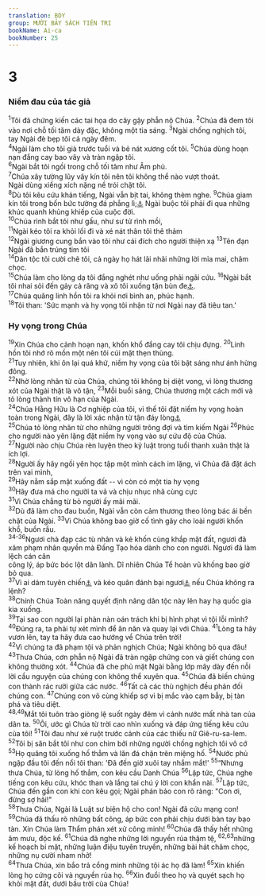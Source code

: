 ```yaml
---
translation: BDY
group: MƯỜI BẢY SÁCH TIÊN TRI
bookName: Ai-ca 
bookNumber: 25
---
```


<div class="title"><h1>3</h1><h3>Niềm đau của tác giả</h3></div>
<span class="verse ca_3_1"><sup>1</sup>Tôi đã chứng kiến các tai họa do cây gậy phẫn nộ Chúa. </span>
<span class="verse ca_3_2"><sup>2</sup>Chúa đã đem tôi vào nơi chỗ tối tăm dày đặc, không một tia sáng. </span>
<span class="verse ca_3_3"><sup>3</sup>Ngài chống nghịch tôi, tay Ngài đè bẹp tôi cả ngày đêm.<br/></span>
<span class="verse ca_3_4"><sup>4</sup>Ngài làm cho tôi già trước tuổi và bẻ nát xương cốt tôi. </span>
<span class="verse ca_3_5"><sup>5</sup>Chúa dùng hoạn nạn đắng cay bao vây và tràn ngập tôi.<br/></span>
<span class="verse ca_3_6"><sup>6</sup>Ngài bắt tôi ngồi trong chỗ tối tăm như Âm phủ.<br/></span>
<span class="verse ca_3_7"><sup>7</sup>Chúa xây tường lũy vây kín tôi nên tôi không thể nào vượt thoát.<br/>Ngài dùng xiềng xích nặng nề trói chặt tôi.<br/></span>
<span class="verse ca_3_8"><sup>8</sup>Dù tôi kêu cứu khản tiếng, Ngài vẫn bịt tai, không thèm nghe. </span>
<span class="verse ca_3_9"><sup>9</sup>Chúa giam kín tôi trong bốn bức tường đá phẳng lì;<a href="#" data-toggle="tooltip" data-placement="bottom" title="Nt xây tường bằng đá đẽo">⚓</a> Ngài buộc tôi phải đi qua những khúc quanh khủng khiếp của cuộc đời.<br/></span>
<span class="verse ca_3_10"><sup>10</sup>Chúa rình bắt tôi như gấu, như sư tử rình mồi,<br/></span>
<span class="verse ca_3_11"><sup>11</sup>Ngài kéo tôi ra khỏi lối đi và xé nát thân tôi thê thảm<br/></span>
<span class="verse ca_3_12"><sup>12</sup>Ngài giương cung bắn vào tôi như cái đích cho người thiện xạ </span>
<span class="verse ca_3_13"><sup>13</sup>Tên đạn Ngài đã bắn trúng tim tôi<br/></span>
<span class="verse ca_3_14"><sup>14</sup>Dân tộc tôi cười chê tôi, cả ngày họ hát lãi nhãi những lời mỉa mai, châm chọc.<br/></span>
<span class="verse ca_3_15"><sup>15</sup>Chúa làm cho lòng dạ tôi đắng nghét như uống phải ngãi cứu. </span>
<span class="verse ca_3_16"><sup>16</sup>Ngài bắt tôi nhai sỏi đến gảy cả răng và xô tôi xuống tận bùn đe<a href="#" data-toggle="tooltip" data-placement="bottom" title="Nt tro">⚓</a>.<br/></span>
<span class="verse ca_3_17"><sup>17</sup>Chúa quăng linh hồn tôi ra khỏi nơi bình an, phúc hạnh.<br/></span>
<span class="verse ca_3_18"><sup>18</sup>Tôi than: &#39;Sức mạnh và hy vọng tôi nhận từ nơi Ngài nay đã tiêu tan.&#39;</span>
<div class="title"><h3>Hy vọng trong Chúa</h3></div>
<span class="verse ca_3_19"><sup>19</sup>Xin Chúa cho cảnh hoạn nạn, khốn khổ đắng cay tôi chịu đựng. </span>
<span class="verse ca_3_20"><sup>20</sup>Linh hồn tôi nhớ rõ mồn một nên tôi cúi mặt thẹn thùng.<br/></span>
<span class="verse ca_3_21"><sup>21</sup>Tuy nhiên, khi ôn lại quá khứ, niềm hy vọng của tôi bật sáng như ánh hừng đông.<br/></span>
<span class="verse ca_3_22"><sup>22</sup>Nhờ lòng nhân từ của Chúa, chúng tôi không bị diệt vong, vì lòng thương xót của Ngài thật là vô tận, </span>
<span class="verse ca_3_23"><sup>23</sup>Mỗi buổi sáng, Chúa thương một cách mới và tỏ lòng thành tín vô hạn của Ngài.<br/></span>
<span class="verse ca_3_24"><sup>24</sup>Chúa Hằng Hữu là Cơ nghiệp của tôi, vì thế tôi đặt niềm hy vọng hoàn toàn trong Ngài, đây là lời xác nhận từ tận đáy lòng<a href="#" data-toggle="tooltip" data-placement="bottom" title="Nt linh hồn tôi nói">⚓</a><br/></span>
<span class="verse ca_3_25"><sup>25</sup>Chúa tỏ lòng nhân từ cho những người trông đợi và tìm kiếm Ngài </span>
<span class="verse ca_3_26"><sup>26</sup>Phúc cho người nào yên lặng đặt niềm hy vọng vào sự cứu độ của Chúa.<br/></span>
<span class="verse ca_3_27"><sup>27</sup>Người nào chịu Chúa rèn luyện theo kỷ luật trong tuổi thanh xuân thật là ích lợi.<br/></span>
<span class="verse ca_3_28"><sup>28</sup>Người ấy hãy ngồi yên học tập một mình cách im lặng, vì Chúa đã đặt ách trên vai mình,<br/></span>
<span class="verse ca_3_29"><sup>29</sup>Hãy nằm sắp mặt xuống đất -- vì còn có một tia hy vọng<br/></span>
<span class="verse ca_3_30"><sup>30</sup>Hãy đưa má cho người ta vả và chịu nhục nhã cùng cực<br/></span>
<span class="verse ca_3_31"><sup>31</sup>Vì Chúa chẳng từ bỏ người ấy mãi mãi.<br/></span>
<span class="verse ca_3_32"><sup>32</sup>Dù đã làm cho đau buồn, Ngài vẫn còn cảm thương theo lòng bác ái bền chặt của Ngài. </span>
<span class="verse ca_3_33"><sup>33</sup>Vì Chúa không bao giờ cố tình gây cho loài người khốn khổ, buồn rầu.<br/></span>
<span class="verse ca_3_34 ca_3_35 ca_3_36"><sup>34-36</sup>Ngươi chà đạp các tù nhân và kẻ khốn cùng khắp mặt đất, ngươi đã xâm phạm nhân quyền mà Đấng Tạo hóa dành cho con người. Ngươi đã làm lệch cán cân <br/>công lý, áp bức bóc lột dân lành. Dĩ nhiên Chúa Tể hoàn vũ khống bao giờ bỏ qua.<br/></span>
<span class="verse ca_3_37"><sup>37</sup>Vì ai dám tuyên chiến<a href="#" data-toggle="tooltip" data-placement="bottom" title="Nt nói">⚓</a> và kéo quân đánh bại ngươi<a href="#" data-toggle="tooltip" data-placement="bottom" title="Ctd việc được thành">⚓</a> nếu Chúa không ra lệnh?<br/></span>
<span class="verse ca_3_38"><sup>38</sup>Chính Chúa Toàn năng quyết định nâng dân tộc này lên hay hạ quốc gia kia xuống.<br/></span>
<span class="verse ca_3_39"><sup>39</sup>Tại sao con người lại phàn nàn oán trách khi bị hình phạt vì tội lỗi mình? </span>
<span class="verse ca_3_40"><sup>40</sup>Đúng ra, ta phải tự xét mình để ăn năn và quay lại với Chúa. </span>
<span class="verse ca_3_41"><sup>41</sup>Lòng ta hãy vươn lên, tay ta hãy đưa cao hướng về Chúa trên trời!<br/></span>
<span class="verse ca_3_42"><sup>42</sup>Vì chúng ta đã phạm tội và phản nghịch Chúa; Ngài không bỏ qua đâu!<br/></span>
<span class="verse ca_3_43"><sup>43</sup>Thưa Chúa, cơn phẫn nộ Ngài đã tràn ngập chứng con và giết chúng con không thường xót. </span>
<span class="verse ca_3_44"><sup>44</sup>Chúa đã che phủ mặt Ngài bằng lớp mây dày đến nỗi lời cầu nguyện của chúng con không thể xuyên qua. </span>
<span class="verse ca_3_45"><sup>45</sup>Chúa đã biến chúng con thành rác rưởi giữa các nước. </span>
<span class="verse ca_3_46"><sup>46</sup>Tất cả các thù nghịch đều phản đối chúng con. </span>
<span class="verse ca_3_47"><sup>47</sup>Chúng con vô cùng khiếp sợ vì bị mắc vào cạm bẫy, bị tàn phá và tiêu diệt.<br/></span>
<span class="verse ca_3_48 ca_3_49"><sup>48,49</sup>Mắt tôi tuôn trào giòng lệ suốt ngày đêm vì cảnh nước mất nhà tan của dân ta. </span>
<span class="verse ca_3_50"><sup>50</sup>Ôi, ước gì Chúa từ trời cao nhìn xuống và đáp ứng tiếng kêu cứu của tôi! </span>
<span class="verse ca_3_51"><sup>51</sup>Tôi đau như xé ruột trước cảnh của các thiếu nữ Giê-ru-sa-lem.<br/></span>
<span class="verse ca_3_52"><sup>52</sup>Tôi bị săn bắt tôi như con chim bởi những người chống nghịch tôi vô cớ </span>
<span class="verse ca_3_53"><sup>53</sup>Họ quăng tôi xuống hố thẳm và lăn đá chận trên miệng hố. </span>
<span class="verse ca_3_54"><sup>54</sup>Nước phủ ngập đầu tôi đến nổi tôi than: &#39;Đã đến giờ xuôi tay nhắm mắt!&#39; </span>
<span class="verse ca_3_55"><sup>55</sup>“Nhưng thưa Chúa, từ lòng hố thẳm, con kêu cầu Danh Chúa </span>
<span class="verse ca_3_56"><sup>56</sup>Lập tức, Chúa nghe tiếng con kêu cứu, khóc than và lắng tai chú ý lời con khẩn nài. </span>
<span class="verse ca_3_57"><sup>57</sup>Lập tức, Chúa đến gần con khi con kêu gọi; Ngài phán bảo con rõ ràng: &#34;Con ơi, đừng sợ hãi!&#34;<br/></span>
<span class="verse ca_3_58"><sup>58</sup>Thưa Chúa, Ngài là Luật sư biện hộ cho con! Ngài đã cứu mạng con! </span>
<span class="verse ca_3_59"><sup>59</sup>Chúa đã thấu rõ những bất công, áp bức con phải chịu dưới bàn tay bạo tàn. Xin Chúa làm Thẩm phán xét xử công minh! </span>
<span class="verse ca_3_60"><sup>60</sup>Chúa đã thấy hết những âm mưu, độc kế. </span>
<span class="verse ca_3_61"><sup>61</sup>Chúa đã nghe những lời nguyền rủa thậm tệ, </span>
<span class="verse ca_3_62 ca_3_63"><sup>62,63</sup>những kế hoạch bí mật, những luận điệu tuyên truyền, những bài hát châm chọc, những nụ cười nham nhở!<br/></span>
<span class="verse ca_3_64"><sup>64</sup>Thưa Chúa, xin bắo trả cổng minh những tội ác họ đã làm! </span>
<span class="verse ca_3_65"><sup>65</sup>Xin khiến lòng họ cứng cõi và nguyền rủa họ. </span>
<span class="verse ca_3_66"><sup>66</sup>Xin đuổi theo họ và quyét sạch họ khỏi mặt đất, dưới bầu trời cùa Chúa!</span>
